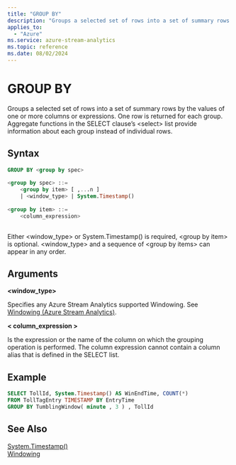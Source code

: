 ```yaml
---
title: "GROUP BY"
description: "Groups a selected set of rows into a set of summary rows by the values of one or more columns or expressions."
applies_to: 
  - "Azure"
ms.service: azure-stream-analytics
ms.topic: reference
ms.date: 08/02/2024
---
```

# GROUP BY
  Groups a selected set of rows into a set of summary rows by the values of one or more columns or expressions. One row is returned for each group. Aggregate functions in the SELECT clause’s \<select> list provide information about each group instead of individual rows.  
  
 ## Syntax  
  
```SQL   
GROUP BY <group by spec>  
  
<group by spec> ::=  
    <group by item> [ ,...n ]  
    | <window_type> | System.Timestamp()  
  
<group by item> ::=  
    <column_expression>  
  
```  
  
 Either <window_type> or System.Timestamp() is required, \<group by item> is optional.  <window_type> and a sequence of \<group by items> can appear in any order.  
  
## Arguments  
 **<window_type>**  
  
 Specifies any Azure Stream Analytics supported Windowing. See [Windowing &#40;Azure Stream Analytics&#41;](windowing-azure-stream-analytics.md).  
  
 **\< column_expression >**  
  
 Is the expression or the name of the column on which the grouping operation is performed. The column expression cannot contain a column alias that is defined in the SELECT list.
  
## Example  
  
```SQL  
SELECT TollId, System.Timestamp() AS WinEndTime, COUNT(*)   
FROM TollTagEntry TIMESTAMP BY EntryTime  
GROUP BY TumblingWindow( minute , 3 ) , TollId  
```  
  
## See Also  
 [System.Timestamp()](system-timestamp-stream-analytics.md)   
 [Windowing](windowing-azure-stream-analytics.md)  
  
  
